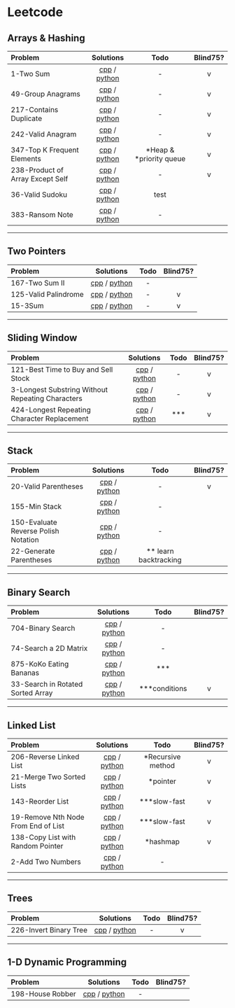 # Leetcode 

## Arrays & Hashing
|Problem|Solutions|Todo|Blind75?|
|:------|:-------:|:--:|:------:|
| 1-Two Sum | [cpp](Solutions/cpp/Array-and-Hashing/1-TwoSum.cpp) / [python](Solutions/NOSE.JPG) |  -  | v |
| 49-Group Anagrams | [cpp](Solutions/cpp/Array-and-Hashing/49-GroupAnagrams.cpp) / [python](Solutions/NOSE.JPG) | - | v |
| 217-Contains Duplicate | [cpp](Solutions/cpp/Array-and-Hashing/217-ContainsDuplicate.cpp) / [python](Solutions/NOSE.JPG) | - | v |
| 242-Valid Anagram | [cpp](Solutions/cpp/Array-and-Hashing/242-ValidAnagram.cpp) / [python](Solutions/NOSE.JPG) | - | v |
| 347-Top K Frequent Elements | [cpp](Solutions/cpp/Array-and-Hashing/347-Top-K-FrequentElements.cpp) / [python](Solutions/NOSE.JPG) | *Heap & *priority queue | v |
| 238-Product of Array Except Self | [cpp](Solutions/cpp/Array-and-Hashing/238-Product-of-ArrayExceptSelf.cpp) / [python](Solutions/NOSE.JPG) | - | v |
| 36-Valid Sudoku | [cpp](Solutions/cpp/Array-and-Hashing/36-ValidSudoku.cpp) / [python](Solutions/NOSE.JPG) | test |
| 383-Ransom Note | [cpp](Solutions/cpp/Array-and-Hashing/383-RansomNote.cpp) / [python](Solutions/NOSE.JPG) | - |

---

## Two Pointers
|Problem|Solutions|Todo|Blind75?|
|:------|:-------:|:--:|:------:|
| 167-Two Sum II | [cpp](Solutions/cpp/Two-pointers/167-TwoSumII.cpp) / [python](Solutions/NOSE.JPG) |  -  |
| 125-Valid Palindrome | [cpp](Solutions/cpp/Two-pointers/125-ValidPalindrome.cpp) / [python](Solutions/NOSE.JPG) |  -  | v |
| 15-3Sum | [cpp](Solutions/cpp/Two-pointers/15-3Sum.cpp) / [python](Solutions/NOSE.JPG) |  -  | v |

---

## Sliding Window
|Problem|Solutions|Todo|Blind75?|
|:------|:-------:|:--:|:------:|
| 121-Best Time to Buy and Sell Stock | [cpp](Solutions/cpp/Sliding-Window/121-BestTimeToBuyAndSellStock.cpp) / [python](Solutions/NOSE.JPG) |  -  | v |
| 3-Longest Substring Without Repeating Characters | [cpp](Solutions/cpp/Sliding-Window/3-LongestSubstringWithoutRepeatingCharacters.cpp) / [python](Solutions/NOSE.JPG) |  -  | v |
| 424-Longest Repeating Character Replacement | [cpp](Solutions/cpp/Sliding-Window/424-LongestRepeatingCharacterReplacement.cpp) / [python](Solutions/NOSE.JPG) |  ***  | v |

---

## Stack
|Problem|Solutions|Todo|Blind75?|
|:------|:-------:|:--:|:------:|
| 20-Valid Parentheses | [cpp](Solutions/cpp/Stack/20-ValidParentheses.cpp) / [python](Solutions/NOSE.JPG) |  -  | v |
| 155-Min Stack | [cpp](https://github.com/csk1116/learn-DS-ALGO/blob/main/Stack/MinStack.cpp) / [python](Solutions/NOSE.JPG) |  -  |
| 150-Evaluate Reverse Polish Notation | [cpp](Solutions/cpp/Stack/150-EvaluateReversePolishNotation.cpp) / [python](Solutions/NOSE.JPG) |  -  |
| 22-Generate Parentheses | [cpp](Solutions/cpp/Stack/22-GenerateParentheses.cpp) / [python](Solutions/NOSE.JPG) |  ** learn backtracking  |

---

## Binary Search
|Problem|Solutions|Todo|Blind75?|
|:------|:-------:|:--:|:------:|
| 704-Binary Search | [cpp](https://github.com/csk1116/learn-DS-ALGO/blob/main/Search/BinarySearch.cpp) / [python](Solutions/NOSE.JPG) |  -  |
| 74-Search a 2D Matrix | [cpp](Solutions/cpp/Binary-search/74-Search-a-2D-Matrix) / [python](Solutions/NOSE.JPG) |  -  |
| 875-KoKo Eating Bananas | [cpp](Solutions/cpp/Binary-search/875-KoKoEatingBananas.cpp) / [python](Solutions/NOSE.JPG) |  ***  |
| 33-Search in Rotated Sorted Array | [cpp](Solutions/cpp/Binary-search/33-Search-In-RotatedSortedArray.cpp) / [python](Solutions/NOSE.JPG) |  ***conditions  | v |

---

## Linked List
|Problem|Solutions|Todo|Blind75?|
|:------|:-------:|:--:|:------:|
| 206-Reverse Linked List | [cpp](Solutions/cpp/LinkedList/206-ReverseLinkedList.exe) / [python](Solutions/NOSE.JPG) |  *Recursive method  | v |
| 21-Merge Two Sorted Lists | [cpp](Solutions/cpp/LinkedList/21-MergeTwoSortedLists.cpp) / [python](Solutions/NOSE.JPG) |  *pointer  | v |
| 143-Reorder List | [cpp](Solutions/cpp/LinkedList/143-ReorderList.cpp) / [python](Solutions/NOSE.JPG) |  ***slow-fast  | v |
| 19-Remove Nth Node From End of List | [cpp](Solutions/cpp/LinkedList/19-Remove-Nth-Node-From-End-of-List.cpp) / [python](Solutions/NOSE.JPG) |  ***slow-fast  | v |
| 138-Copy List with Random Pointer | [cpp](Solutions/cpp/LinkedList/138-Copy-List-with-Random-Pointer.cpp) / [python](Solutions/NOSE.JPG) | *hashmap | v |
| 2-Add Two Numbers | [cpp](Solutions/cpp/LinkedList/2-AddTwoNumbers.cpp) / [python](Solutions/NOSE.JPG) | - |
 
---

## Trees
|Problem|Solutions|Todo|Blind75?|
|:------|:-------:|:--:|:------:|
| 226-Invert Binary Tree | [cpp](Solutions/cpp/Trees/226-InvertBinaryTree.cpp) / [python](Solutions/NOSE.JPG) |  -  | v |

---

## 1-D Dynamic Programming
|Problem|Solutions|Todo|Blind75?|
|:------|:-------:|:--:|:------:|
| 198-House Robber | [cpp](Solutions/cpp/Dynamic-programming/198-HouseRobber.cpp) / [python](Solutions/NOSE.JPG) |  -  |



